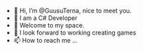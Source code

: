 - 👋 Hi, I’m @GuusuTerna, nice to meet you.
- 👀 I am a C# Developer
- 🌱 Welcome to my space.
- 💞️ I look forward to working creating games 
- 📫 How to reach me ...

<!---
GuusuTerna/GuusuTerna is a ✨ special ✨ repository because its `README.md` (this file) appears on your GitHub profile.
You can click the Preview link to take a look at your changes.
--->
